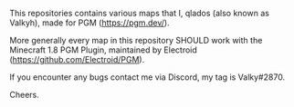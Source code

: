 This repositories contains various maps that I, qlados (also known as Valkyh), made for PGM (https://pgm.dev/).

More generally every map in this repository SHOULD work with the Minecraft 1.8 PGM Plugin, maintained by Electroid (https://github.com/Electroid/PGM).

If you encounter any bugs contact me via Discord, my tag is Valky#2870.

Cheers.
